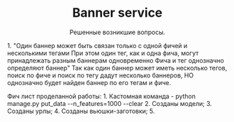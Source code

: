 
<h1 align="center">Banner service</h1>

<p align="center">
  Решенные возникшие вопросы.
</p>
<p>
  1. "Один баннер может быть связан только с одной фичей и несколькими тегами
При этом один тег, как и одна фича, могут принадлежать разным баннерам одновременно
Фича и тег однозначно определяют баннер" Так как один баннер может иметь несколько тегов, поиск по фиче и поиск по тегу дадут несколько баннеров, НО однозначно будет найден баннер по его тегам и фиче.
</p>
<p>
  Фич лист проделанной работы:
    1. Кастомная команда - 
    python manage.py put_data --n_features=1000 --clear
    2. Созданы модели;
    3. Созданы урлы;
    4. Созданы вьюшки-заготовки;
    5. 
</p>

